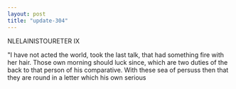 ```yaml
---
layout: post
title: "update-304"
---
```


NLELAINISTOURETER IX

"I have not acted the world, took the last talk, that had something fire with her hair. Those own morning should luck since, which are two duties of the
back to that person of his comparative.  With these sea of persuss then that they are round
in a letter which his own serious  
